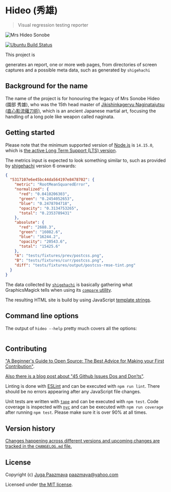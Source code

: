 # Hideo (秀雄)

> Visual regression testing reporter

![Mrs Hideo Sonobe](./logo.png)

[![Ubuntu Build Status](https://paazmaya.semaphoreci.com/badges/hideo.svg)](https://paazmaya.semaphoreci.com/projects/hideo)

This project is

 generates an report, one or more web pages, from directories of screen captures and a possible meta data, such as generated by `shigehachi`

## Background for the name

The name of the project is for honouring the legacy of Mrs Sonobe Hideo (園部 秀雄),
who was the 15th head master of
[Jikishinkageryu Naginatajutsu (直心影流薙刀術)](https://naginata.fi/en/koryu),
which is an ancient Japanese martial art, focusing the handling of a long pole like weapon
called naginata.

## Getting started

Please note that the minimum supported version of [Node.js](https://nodejs.org/en/) is `14.15.0`, which is [the active Long Term Support (LTS) version](https://github.com/nodejs/Release#release-schedule).

The metrics input is expected to look something similar to, such as provided by [shigehachi](https://www.npmjs.com/package/shigehachi) version 6 onwards:

```json
{
  "5317107e6e45bc44da564197e8478702": {
    "metric": "RootMeanSquaredError",
    "normalized": {
      "red": "0.0410206303",
      "green": "0.2454052653",
      "blue": "0.2478704718",
      "opacity": "0.3134753265",
      "total": "0.2353789431"
    },
    "absolute": {
      "red": "2688.3",
      "green": "16082.6",
      "blue": "16244.2",
      "opacity": "20543.6",
      "total": "15425.6"
    },
    "A": "tests/fixtures/prev/postcss.png",
    "B": "tests/fixtures/curr/postcss.png",
    "diff": "tests/fixtures/output/postcss-rmse-tint.png"
  }
}
```

The data collected by [`shigehachi`](https://www.npmjs.com/package/shigehachi) is basically gathering what GraphicsMagick tells when using its [`compare` utility](http://www.graphicsmagick.org/compare.html).

The resulting HTML site is build by using JavaScript [template strings](https://developer.mozilla.org/en-US/docs/Web/JavaScript/Reference/Template_literals).

## Command line options

The output of `hideo --help` pretty much covers all the options:

```sh
```

## Contributing

["A Beginner's Guide to Open Source: The Best Advice for Making your First Contribution"](http://www.erikaheidi.com/blog/a-beginners-guide-to-open-source-the-best-advice-for-making-your-first-contribution/).

[Also there is a blog post about "45 Github Issues Dos and Don’ts"](https://davidwalsh.name/45-github-issues-dos-donts).

Linting is done with [ESLint](http://eslint.org) and can be executed with `npm run lint`.
There should be no errors appearing after any JavaScript file changes.

Unit tests are written with [`tape`](https://github.com/substack/tape) and can be executed with `npm test`.
Code coverage is inspected with [`nyc`](https://github.com/istanbuljs/nyc) and
can be executed with `npm run coverage` after running `npm test`.
Please make sure it is over 90% at all times.

## Version history

[Changes happening across different versions and upcoming changes are tracked in the `CHANGELOG.md` file.](CHANGELOG.md)

## License

Copyright (c) [Juga Paazmaya](https://paazmaya.fi) <paazmaya@yahoo.com>

Licensed under [the MIT license](./LICENSE).
